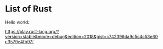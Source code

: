 # List of Rust

Hello world: 

https://play.rust-lang.org/?version=stable&mode=debug&edition=2018&gist=c742396da9c5c4c53e60c3579e4fb97f
